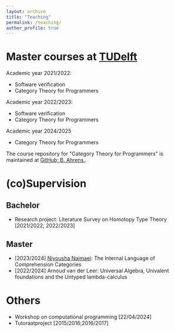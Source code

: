 ```yaml
---
layout: archive
title: "Teaching"
permalink: /teaching/
author_profile: true
---
```


# Master courses at [TUDelft](https://www.tudelft.nl/)

Academic year 2021/2022:
- Software verification 
- Category Theory for Programmers

Academic year 2022/2023:
- Software verification 
- Category Theory for Programmers

Academic year 2024/2025
- Category Theory for Programmers

The course repository for "Category Theory for Programmers" is maintained at [GitHub; B. Ahrens.](https://github.com/benediktahrens/CT4P/).

# (co)Supervision

## Bachelor

- Research project: Literature Survey on Homotopy Type Theory [2021/2022; 2022/2023]

## Master

- [2023/2024] [Niyousha Najmaei](https://niyoushanajmaei.github.io/): The Internal Language of Comprehension Categories
- [2022/2024] Arnoud van der Leer: Universal Algebra, Univalent foundations and the Untyped lambda-calculus

# Others
- Workshop on computational programming [22/04/2024]
- Tutoraatproject [2015/2016;2016/2017]
